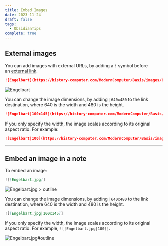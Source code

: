 ```yaml
---
title: Embed Images
date: 2023-11-24
draft: false
tags:
  - ObsidianTips
complete: true
---
```

## External images

You can add images with external URLs, by adding a `!` symbol before an [external link](https://help.obsidian.md/Editing+and+formatting/Basic+formatting+syntax#External%20links).

```md
![Engelbart](https://history-computer.com/ModernComputer/Basis/images/Engelbart.jpg)
```

![Engelbart](https://history-computer.com/ModernComputer/Basis/images/Engelbart.jpg)

You can change the image dimensions, by adding `|640x480` to the link destination, where 640 is the width and 480 is the height.

```md
![Engelbart|100x145](https://history-computer.com/ModernComputer/Basis/images/Engelbart.jpg)
```

If you only specify the width, the image scales according to its original aspect ratio. For example:

```md
![Engelbart|100](https://history-computer.com/ModernComputer/Basis/images/Engelbart.jpg)
```


---

## Embed an image in a note

To embed an image:

```md
![[Engelbart.jpg]]
```

![Engelbart.jpg > outline](https://publish-01.obsidian.md/access/f786db9fac45774fa4f0d8112e232d67/Attachments/Engelbart.jpg)

You can change the image dimensions, by adding `|640x480` to the link destination, where 640 is the width and 480 is the height.

```md
![[Engelbart.jpg|100x145]]
```

If you only specify the width, the image scales according to its original aspect ratio. For example, `![[Engelbart.jpg|100]]`.

![Engelbart.jpg#outline](https://publish-01.obsidian.md/access/f786db9fac45774fa4f0d8112e232d67/Attachments/Engelbart.jpg)